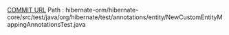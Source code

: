 [COMMIT URL](https://github.com/hibernate/hibernate-orm/commit/70221d8ac2172da992982f564195b8d3aef7d57b)
Path : hibernate-orm/hibernate-core/src/test/java/org/hibernate/test/annotations/entity/NewCustomEntityMappingAnnotationsTest.java